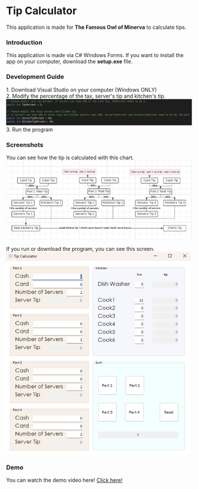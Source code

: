 <H1>Tip Calculator</H1>
This application is made for <strong>The Famous Owl of Minerva</strong> to calculate tips.

<h3>Introduction</h3>
This application is made via C# Windows Forms.
If you want to install the app on your computer, download the <strong>setup.exe</strong> file.

<h3>Development Guide</h3>
1. Download Visual Studio on your computer (Windows ONLY) <br>
2. Modify the percentage of the tax, server's tip and kitchen's tip.<br>
<img src="img/code.png">
3. Run the program

<h3>Screenshots</h3>
You can see how the tip is calculated with this chart.<br>
<img src="img/chart.jpeg">

If you run or download the program, you can see this screen.<br>
<img src="img/form.png" width="500px">

<h3>Demo</h3>
You can watch the demo video here!  <a href="https://drive.google.com/file/d/115LefJ6f5BESvEeZrR3p-vLnDd_b-H5q/view">Click here!</a>
